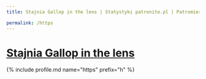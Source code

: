 ```yaml
---
title: Stajnia Gallop in the lens | Statystyki patronite.pl | Patromierz

permalink: /https
---
```


# [Stajnia Gallop in the lens](https://patronite.pl/https)

{% include profile.md name="https" prefix="h" %}
